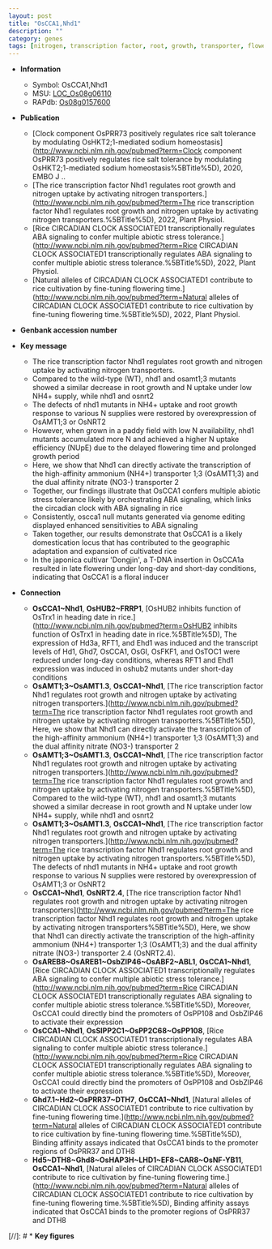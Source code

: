 ```yaml
---
layout: post
title: "OsCCA1,Nhd1"
description: ""
category: genes
tags: [nitrogen, transcription factor, root, growth, transporter, flowering time, nitrate, flowering, root growth, tolerance, abiotic stress, ABA, stress, biotic stress, stress tolerance,  ABA , domestication, floral]
---
```


* **Information**  
    + Symbol: OsCCA1,Nhd1  
    + MSU: [LOC_Os08g06110](http://rice.uga.edu/cgi-bin/ORF_infopage.cgi?orf=LOC_Os08g06110)  
    + RAPdb: [Os08g0157600](http://rapdb.dna.affrc.go.jp/viewer/gbrowse_details/irgsp1?name=Os08g0157600)  

* **Publication**  
    + [Clock component OsPRR73 positively regulates rice salt tolerance by modulating OsHKT2;1-mediated sodium homeostasis](http://www.ncbi.nlm.nih.gov/pubmed?term=Clock component OsPRR73 positively regulates rice salt tolerance by modulating OsHKT2;1-mediated sodium homeostasis%5BTitle%5D), 2020, EMBO J ..
    + [The rice transcription factor Nhd1 regulates root growth and nitrogen uptake by activating nitrogen transporters.](http://www.ncbi.nlm.nih.gov/pubmed?term=The rice transcription factor Nhd1 regulates root growth and nitrogen uptake by activating nitrogen transporters.%5BTitle%5D), 2022, Plant Physiol.
    + [Rice CIRCADIAN CLOCK ASSOCIATED1 transcriptionally regulates ABA signaling to confer multiple abiotic stress tolerance.](http://www.ncbi.nlm.nih.gov/pubmed?term=Rice CIRCADIAN CLOCK ASSOCIATED1 transcriptionally regulates ABA signaling to confer multiple abiotic stress tolerance.%5BTitle%5D), 2022, Plant Physiol.
    + [Natural alleles of CIRCADIAN CLOCK ASSOCIATED1 contribute to rice cultivation by fine-tuning flowering time.](http://www.ncbi.nlm.nih.gov/pubmed?term=Natural alleles of CIRCADIAN CLOCK ASSOCIATED1 contribute to rice cultivation by fine-tuning flowering time.%5BTitle%5D), 2022, Plant Physiol.

* **Genbank accession number**  

* **Key message**  
    + The rice transcription factor Nhd1 regulates root growth and nitrogen uptake by activating nitrogen transporters.
    + Compared to the wild-type (WT), nhd1 and osamt1;3 mutants showed a similar decrease in root growth and N uptake under low NH4+ supply, while nhd1 and osnrt2
    + The defects of nhd1 mutants in NH4+ uptake and root growth response to various N supplies were restored by overexpression of OsAMT1;3 or OsNRT2
    + However, when grown in a paddy field with low N availability, nhd1 mutants accumulated more N and achieved a higher N uptake efficiency (NUpE) due to the delayed flowering time and prolonged growth period
    + Here, we show that Nhd1 can directly activate the transcription of the high-affinity ammonium (NH4+) transporter 1;3 (OsAMT1;3) and the dual affinity nitrate (NO3-) transporter 2
    + Together, our findings illustrate that OsCCA1 confers multiple abiotic stress tolerance likely by orchestrating ABA signaling, which links the circadian clock with ABA signaling in rice
    + Consistently, oscca1 null mutants generated via genome editing displayed enhanced sensitivities to ABA signaling
    + Taken together, our results demonstrate that OsCCA1 is a likely domestication locus that has contributed to the geographic adaptation and expansion of cultivated rice
    + In the japonica cultivar &#x27;Dongjin&#x27;, a T-DNA insertion in OsCCA1a resulted in late flowering under long-day and short-day conditions, indicating that OsCCA1 is a floral inducer

* **Connection**  
    + __OsCCA1~Nhd1__, __OsHUB2~FRRP1__, [OsHUB2 inhibits function of OsTrx1 in heading date in rice.](http://www.ncbi.nlm.nih.gov/pubmed?term=OsHUB2 inhibits function of OsTrx1 in heading date in rice.%5BTitle%5D),  The expression of Hd3a, RFT1, and Ehd1 was induced and the transcript levels of Hd1, Ghd7, OsCCA1, OsGI, OsFKF1, and OsTOC1 were reduced under long-day conditions, whereas RFT1 and Ehd1 expression was induced in oshub2 mutants under short-day conditions
    + __OsAMT1;3~OsAMT1.3__, __OsCCA1~Nhd1__, [The rice transcription factor Nhd1 regulates root growth and nitrogen uptake by activating nitrogen transporters.](http://www.ncbi.nlm.nih.gov/pubmed?term=The rice transcription factor Nhd1 regulates root growth and nitrogen uptake by activating nitrogen transporters.%5BTitle%5D),  Here, we show that Nhd1 can directly activate the transcription of the high-affinity ammonium (NH4+) transporter 1;3 (OsAMT1;3) and the dual affinity nitrate (NO3-) transporter 2
    + __OsAMT1;3~OsAMT1.3__, __OsCCA1~Nhd1__, [The rice transcription factor Nhd1 regulates root growth and nitrogen uptake by activating nitrogen transporters.](http://www.ncbi.nlm.nih.gov/pubmed?term=The rice transcription factor Nhd1 regulates root growth and nitrogen uptake by activating nitrogen transporters.%5BTitle%5D),  Compared to the wild-type (WT), nhd1 and osamt1;3 mutants showed a similar decrease in root growth and N uptake under low NH4+ supply, while nhd1 and osnrt2
    + __OsAMT1;3~OsAMT1.3__, __OsCCA1~Nhd1__, [The rice transcription factor Nhd1 regulates root growth and nitrogen uptake by activating nitrogen transporters.](http://www.ncbi.nlm.nih.gov/pubmed?term=The rice transcription factor Nhd1 regulates root growth and nitrogen uptake by activating nitrogen transporters.%5BTitle%5D),  The defects of nhd1 mutants in NH4+ uptake and root growth response to various N supplies were restored by overexpression of OsAMT1;3 or OsNRT2
    + __OsCCA1~Nhd1__, __OsNRT2.4__, [The rice transcription factor Nhd1 regulates root growth and nitrogen uptake by activating nitrogen transporters](http://www.ncbi.nlm.nih.gov/pubmed?term=The rice transcription factor Nhd1 regulates root growth and nitrogen uptake by activating nitrogen transporters%5BTitle%5D), Here, we show that Nhd1 can directly activate the transcription of the high-affinity ammonium (NH4+) transporter 1;3 (OsAMT1;3) and the dual affinity nitrate (NO3-) transporter 2.4 (OsNRT2.4).
    + __OsAREB8~OsAREB1~OsbZIP46~OsABF2~ABL1__, __OsCCA1~Nhd1__, [Rice CIRCADIAN CLOCK ASSOCIATED1 transcriptionally regulates ABA signaling to confer multiple abiotic stress tolerance.](http://www.ncbi.nlm.nih.gov/pubmed?term=Rice CIRCADIAN CLOCK ASSOCIATED1 transcriptionally regulates ABA signaling to confer multiple abiotic stress tolerance.%5BTitle%5D),  Moreover, OsCCA1 could directly bind the promoters of OsPP108 and OsbZIP46 to activate their expression
    + __OsCCA1~Nhd1__, __OsSIPP2C1~OsPP2C68~OsPP108__, [Rice CIRCADIAN CLOCK ASSOCIATED1 transcriptionally regulates ABA signaling to confer multiple abiotic stress tolerance.](http://www.ncbi.nlm.nih.gov/pubmed?term=Rice CIRCADIAN CLOCK ASSOCIATED1 transcriptionally regulates ABA signaling to confer multiple abiotic stress tolerance.%5BTitle%5D),  Moreover, OsCCA1 could directly bind the promoters of OsPP108 and OsbZIP46 to activate their expression
    + __Ghd7.1~Hd2~OsPRR37~DTH7__, __OsCCA1~Nhd1__, [Natural alleles of CIRCADIAN CLOCK ASSOCIATED1 contribute to rice cultivation by fine-tuning flowering time.](http://www.ncbi.nlm.nih.gov/pubmed?term=Natural alleles of CIRCADIAN CLOCK ASSOCIATED1 contribute to rice cultivation by fine-tuning flowering time.%5BTitle%5D),  Binding affinity assays indicated that OsCCA1 binds to the promoter regions of OsPRR37 and DTH8
    + __Hd5~DTH8~Ghd8~OsHAP3H~LHD1~EF8~CAR8~OsNF-YB11__, __OsCCA1~Nhd1__, [Natural alleles of CIRCADIAN CLOCK ASSOCIATED1 contribute to rice cultivation by fine-tuning flowering time.](http://www.ncbi.nlm.nih.gov/pubmed?term=Natural alleles of CIRCADIAN CLOCK ASSOCIATED1 contribute to rice cultivation by fine-tuning flowering time.%5BTitle%5D),  Binding affinity assays indicated that OsCCA1 binds to the promoter regions of OsPRR37 and DTH8

[//]: # * **Key figures**  



